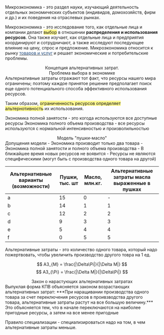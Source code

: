 Микроэкономика - это раздел науки, изучающий деятельность отдельных экономических субъектов (индивидов, домохозяйств, фирм и др.) и их поведения на отраслевых рынках.

Микроэкономика - это исследование того, как отдельные лица и компании делают <span style="background:#fff88f">выбор</span> в отношении **распределения и использования ресурсов**.
Она также изучает, как отдельные лица и предприятия координируют и сотрудничают, а также исследуют последующее влияние на цену, спрос и предложение. Микроэкономика относится к рынку <u><font color="#1f497d">товаров и услуг</font></u> и решает экономические и потребительские проблемы.

<center>Концепция альтернативных затрат.</center>
<center>Проблема выбора в экономике</center>
Альтернативные затраты отражают тот факт, что ресурсы нашего мира ограничены; поэтому каждое принятое решение предполагает поиск еще одного потенциального способа эффективного использования ресурсов.

Таким образом, <span style="background:#fff88f">ограниченность ресурсов определяет альтернотивность</span> их использования.

Экономика полной занятости - это когода используются все доступные ресурсы
Экономика полного объема производства - все ресурсы используются с нормальной интенсивностью и произволильностью

<center>Модель "пушки-масло"</center>
Допущения модели
- Экономика производит только два товара
- Экономика полной занятости и полного объема производства 
- В ближайшее время новых ресурсов не воявится
- Ресурсы не являются специфическими (могут быть с производства одного товара на другой)


| Альтернативные варианты (возможности) | Пушки, тыс. шт | Масло, млн.кг. | Альтернативные затраты масла выраженные в пушках |
| ------------------------------------- | -------------- | -------------- | ------------------------------------------------ |
| a                                     | 15             | 0              | -                                                |
| b                                     | 14             | 1              | 1                                                |
| c                                     | 12             | 2              | 2                                                |
| d                                     | 9              | 3              | 3                                                |
| e                                     | 5              | 4              | 4                                                |
| f                                     | 0              | 5              | 5                                                |
Альтернативные затраты - это количество одного товара, который надо пожертвовать, чтобы увеличить производство другого товра на 1 ед. 

$$ AЗ_{M} = \frac{|\Delta\Pi|}{|\Delta M|} $$
$$ AЗ_{\Pi} = \frac{|\Delta M|}{|\Delta\Pi|} $$
<center>Закон о нарастующих альтернативных затратах</center>
Выпуклая форма КПВ объясняется законом возрастающих альтернативных затрат:
 ***При наращивании производства одного товара за счет переключения ресурсов в проивзводства другого товара, альтернативные затраты растут на все большую величину.***
Это объясняется тем, что в начале переключаются на наиболее пригодные ресурсы, а затем на все менее пригодные 

Правило специализации - специализироваться надо на том, в чем альтернативные затраты меньше. 





